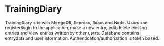 # TrainingDiary
TrainingDiary site with MongoDB, Express, React and Node. Users can register/login to the application, make a new entry, edit/delete existing entries and view entries written by other users. Database contains entrydata and user information. Authentication/authorization is token based.
